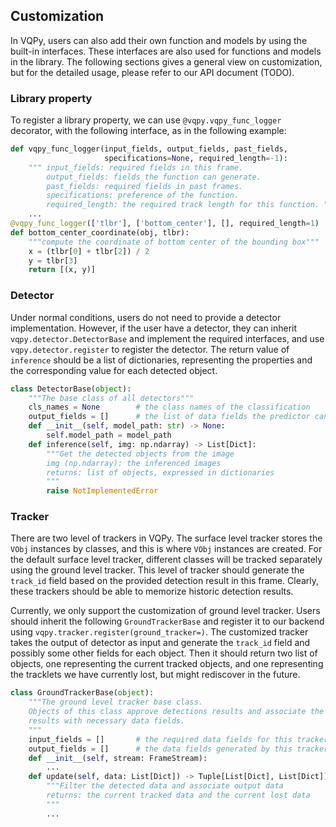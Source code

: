 ## Customization

In VQPy, users can also add their own function and models by using the built-in interfaces. These interfaces are also used for functions and models in the library. The following sections gives a general view on customization, but for the detailed usage, please refer to our API document (TODO).

### Library property

To register a library property, we can use `@vqpy.vqpy_func_logger` decorator, with the following interface, as in the following example:

```python
def vqpy_func_logger(input_fields, output_fields, past_fields,
                     specifications=None, required_length=-1):
    """ input_fields: required fields in this frame.
        output_fields: fields the function can generate.
        past_fields: required fields in past frames.
        specifications: preference of the function.
        required_length: the required track length for this function. """
    ...
@vqpy_func_logger(['tlbr'], ['bottom_center'], [], required_length=1)
def bottom_center_coordinate(obj, tlbr):
    """compute the coordinate of bottom center of the bounding box"""
    x = (tlbr[0] + tlbr[2]) / 2
    y = tlbr[3]
    return [(x, y)]
```

### Detector

Under normal conditions, users do not need to provide a detector implementation. However, if the user have a detector, they can inherit `vqpy.detector.DetectorBase` and implement the required interfaces, and use `vqpy.detector.register` to register the detector. The return value of `inference` should be a list of dictionaries, representing the properties and the corresponding value for each detected object.

```python
class DetectorBase(object):
    """The base class of all detectors"""
    cls_names = None        # the class names of the classification
    output_fields = []      # the list of data fields the predictor can provide
    def __init__(self, model_path: str) -> None:
        self.model_path = model_path
    def inference(self, img: np.ndarray) -> List[Dict]:
        """Get the detected objects from the image
        img (np.ndarray): the inferenced images
        returns: list of objects, expressed in dictionaries
        """
        raise NotImplementedError
```

### Tracker

There are two level of trackers in VQPy. The surface level tracker stores the `VObj` instances by classes, and this is where `VObj` instances are created. For the default surface level tracker, different classes will be tracked separately using the ground level tracker. This level of tracker should generate the `track_id` field based on the provided detection result in this frame. Clearly, these trackers should be able to memorize historic detection results.

Currently, we only support the customization of ground level tracker. Users should inherit the following `GroundTrackerBase` and register it to our backend using `vqpy.tracker.register(ground_tracker=)`. The customized tracker takes the output of detector as input and generate the `track_id` field and possibly some other fields for each object. Then it should return two list of objects, one representing the current tracked objects, and one representing the tracklets we have currently lost, but might rediscover in the future.

```python
class GroundTrackerBase(object):
    """The ground level tracker base class.
    Objects of this class approve detections results and associate the
    results with necessary data fields.
    """
    input_fields = []       # the required data fields for this tracker
    output_fields = []      # the data fields generated by this tracker
    def __init__(self, stream: FrameStream):
        ...
    def update(self, data: List[Dict]) -> Tuple[List[Dict], List[Dict]]:
        """Filter the detected data and associate output data
        returns: the current tracked data and the current lost data
        """
        ...
```

